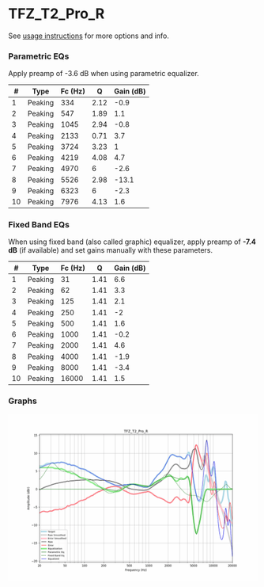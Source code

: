 # TFZ_T2_Pro_R
See [usage instructions](https://github.com/jaakkopasanen/AutoEq#usage) for more options and info.

### Parametric EQs
Apply preamp of -3.6 dB when using parametric equalizer.

|   # | Type    |   Fc (Hz) |    Q |   Gain (dB) |
|-----|---------|-----------|------|-------------|
|   1 | Peaking |       334 | 2.12 |        -0.9 |
|   2 | Peaking |       547 | 1.89 |         1.1 |
|   3 | Peaking |      1045 | 2.94 |        -0.8 |
|   4 | Peaking |      2133 | 0.71 |         3.7 |
|   5 | Peaking |      3724 | 3.23 |         1   |
|   6 | Peaking |      4219 | 4.08 |         4.7 |
|   7 | Peaking |      4970 | 6    |        -2.6 |
|   8 | Peaking |      5526 | 2.98 |       -13.1 |
|   9 | Peaking |      6323 | 6    |        -2.3 |
|  10 | Peaking |      7976 | 4.13 |         1.6 |

### Fixed Band EQs
When using fixed band (also called graphic) equalizer, apply preamp of **-7.4 dB** (if available) and set gains manually with these parameters.

|   # | Type    |   Fc (Hz) |    Q |   Gain (dB) |
|-----|---------|-----------|------|-------------|
|   1 | Peaking |        31 | 1.41 |         6.6 |
|   2 | Peaking |        62 | 1.41 |         3.3 |
|   3 | Peaking |       125 | 1.41 |         2.1 |
|   4 | Peaking |       250 | 1.41 |        -2   |
|   5 | Peaking |       500 | 1.41 |         1.6 |
|   6 | Peaking |      1000 | 1.41 |        -0.2 |
|   7 | Peaking |      2000 | 1.41 |         4.6 |
|   8 | Peaking |      4000 | 1.41 |        -1.9 |
|   9 | Peaking |      8000 | 1.41 |        -3.4 |
|  10 | Peaking |     16000 | 1.41 |         1.5 |

### Graphs
![](./TFZ_T2_Pro_R.png)
